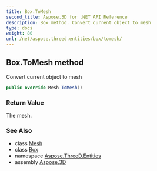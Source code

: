 ```yaml
---
title: Box.ToMesh
second_title: Aspose.3D for .NET API Reference
description: Box method. Convert current object to mesh
type: docs
weight: 80
url: /net/aspose.threed.entities/box/tomesh/
---
```

## Box.ToMesh method

Convert current object to mesh

```csharp
public override Mesh ToMesh()
```

### Return Value

The mesh.

### See Also

* class [Mesh](../../mesh/)
* class [Box](../)
* namespace [Aspose.ThreeD.Entities](../../../aspose.threed.entities/)
* assembly [Aspose.3D](../../../)


